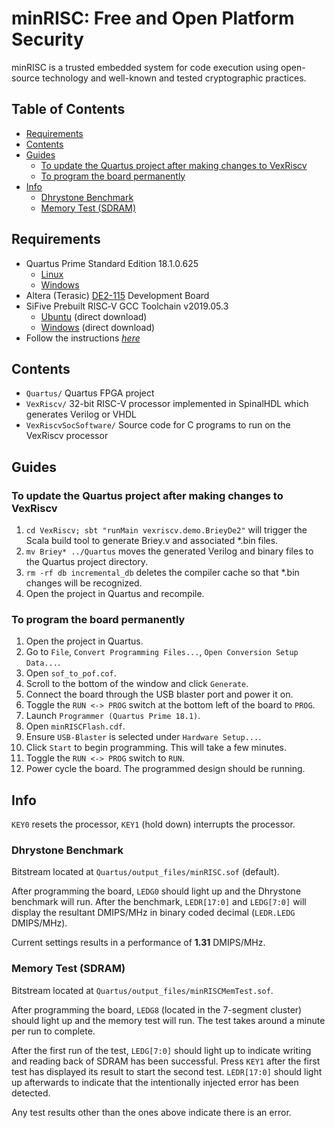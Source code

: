 # minRISC: Free and Open Platform Security <!-- omit in toc -->
minRISC is a trusted embedded system for code execution using open-source technology and well-known and tested cryptographic practices.

## Table of Contents <!-- omit in toc -->
- [Requirements](#Requirements)
- [Contents](#Contents)
- [Guides](#Guides)
  - [To update the Quartus project after making changes to VexRiscv](#To-update-the-Quartus-project-after-making-changes-to-VexRiscv)
  - [To program the board permanently](#To-program-the-board-permanently)
- [Info](#Info)
  - [Dhrystone Benchmark](#Dhrystone-Benchmark)
  - [Memory Test (SDRAM)](#Memory-Test-SDRAM)

## Requirements
- Quartus Prime Standard Edition 18.1.0.625
    - [Linux](http://fpgasoftware.intel.com/?edition=standard&platform=linux&download_manager=direct)
    - [Windows](http://fpgasoftware.intel.com/?edition=standard&platform=windows&download_manager=direct)
- Altera (Terasic) [DE2-115](https://www.terasic.com.tw/cgi-bin/page/archive.pl?Language=English&No=502) Development Board
- SiFive Prebuilt RISC‑V GCC Toolchain v2019.05.3
   - [Ubuntu](https://static.dev.sifive.com/dev-tools/riscv64-unknown-elf-gcc-8.2.0-2019.05.3-x86_64-linux-ubuntu14.tar.gz) (direct download)
   - [Windows](https://static.dev.sifive.com/dev-tools/riscv64-unknown-elf-gcc-8.2.0-2019.05.3-x86_64-w64-mingw32.zip) (direct download)
- Follow the instructions [*here*](https://github.com/tianyouw/VexRiscv#dependencies)

## Contents
- `Quartus/` Quartus FPGA project
- `VexRiscv/` 32-bit RISC-V processor implemented in SpinalHDL which generates Verilog or VHDL
- `VexRiscvSocSoftware/` Source code for C programs to run on the VexRiscv processor

## Guides
### To update the Quartus project after making changes to VexRiscv
 1. `cd VexRiscv; sbt "runMain vexriscv.demo.BrieyDe2"` will trigger the Scala build tool to generate Briey.v and associated *.bin files.
 2. `mv Briey* ../Quartus` moves the generated Verilog and binary files to the Quartus project directory.
 3. `rm -rf db incremental_db` deletes the compiler cache so that *.bin changes will be recognized.
 3. Open the project in Quartus and recompile.

### To program the board permanently
 1. Open the project in Quartus.
 2. Go to `File`, `Convert Programming Files...`, `Open Conversion Setup Data...`.
 3. Open `sof_to_pof.cof`.
 4. Scroll to the bottom of the window and click `Generate`.
 5. Connect the board through the USB blaster port and power it on.
 6. Toggle the `RUN <-> PROG` switch at the bottom left of the board to `PROG`.
 7. Launch `Programmer (Quartus Prime 18.1)`.
 8. Open `minRISCFlash.cdf`.
 9. Ensure `USB-Blaster` is selected under `Hardware Setup...`.
 10. Click `Start` to begin programming. This will take a few minutes.
 11. Toggle the `RUN <-> PROG` switch to `RUN`.
 12. Power cycle the board. The programmed design should be running.

## Info
`KEY0` resets the processor, `KEY1` (hold down) interrupts the processor.

### Dhrystone Benchmark
Bitstream located at `Quartus/output_files/minRISC.sof` (default).

After programming the board, `LEDG0` should light up and the Dhrystone benchmark will run.
After the benchmark, `LEDR[17:0]` and `LEDG[7:0]` will display the resultant DMIPS/MHz in binary coded decimal (`LEDR.LEDG` DMIPS/MHz).

Current settings results in a performance of **1.31** DMIPS/MHz.

### Memory Test (SDRAM)
Bitstream located at `Quartus/output_files/minRISCMemTest.sof`.

After programming the board, `LEDG8` (located in the 7-segment cluster) should light up and the memory test will run. 
The test takes around a minute per run to complete.

After the first run of the test, `LEDG[7:0]` should light up to indicate writing and reading back of SDRAM has been successful.
Press `KEY1` after the first test has displayed its result to start the second test. `LEDR[17:0]` should light up afterwards to indicate that the intentionally injected error has been detected.

Any test results other than the ones above indicate there is an error.
